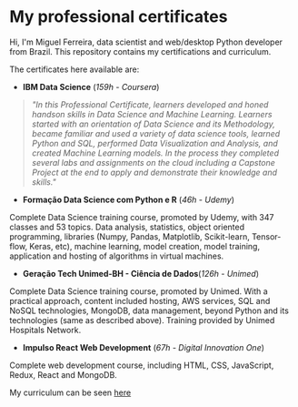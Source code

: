 # My professional certificates

Hi, I'm Miguel Ferreira, data scientist and web/desktop Python developer from Brazil. This repository contains my certifications and curriculum.

The certificates here available are:
- **IBM Data Science** (*159h - Coursera*)
  
>*"In this Professional Certificate, learners developed and honed handson skills in Data Science and Machine Learning. Learners started with an orientation of Data Science and its Methodology, became familiar and used a variety of data science tools, learned Python and SQL, performed Data Visualization and Analysis, and created Machine Learning models. In the process they completed several labs and assignments on the cloud including a Capstone Project at the end to apply and demonstrate their knowledge and skills."*

- **Formação Data Science com Python e R** (*46h - Udemy*)

Complete Data Science training course, promoted by Udemy, with 347 classes and 53 topics. Data analysis, statistics, object oriented programming, libraries (Numpy, Pandas, Matplotlib, Scikit-learn, Tensor-flow, Keras, etc), machine learning, model creation, model training, application and hosting of algorithms in virtual machines.

- **Geração Tech Unimed-BH - Ciência de Dados**(*126h - Unimed*)

Complete Data Science training course, promoted by Unimed. With a practical approach, content included hosting, AWS services, SQL and NoSQL technologies, MongoDB, data management, beyond Python and its technologies (same as described above). Training provided by Unimed Hospitals Network.

- **Impulso React Web Development** (*67h - Digital Innovation One*)

Complete web development course, including HTML, CSS, JavaScript, Redux, React and MongoDB. 

My curriculum can be seen [here]()


